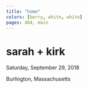 ```yaml
---
title: "home"
colors: [berry, white, white]
pages: 404, main
---
```


# sarah + kirk

Saturday, September 29, 2018

Burlington, Massachusetts
